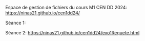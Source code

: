Espace de gestion de fichiers du cours M1 CEN DD 2024: https://ninas21.github.io/cen1dd24/

Séance 1: 

Séance 2: https://ninas21.github.io/cen1dd24/exo1Requete.html

